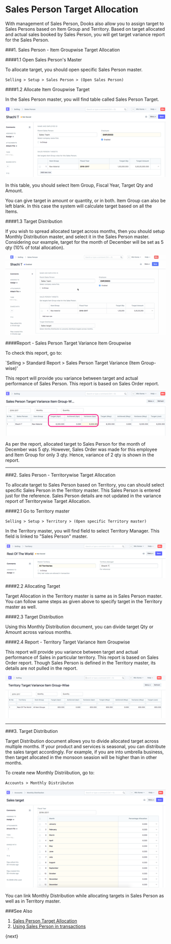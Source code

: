 <!-- add-breadcrumbs -->
# Sales Person Target Allocation

With management of Sales Person, Dooks also allow you to assign target to Sales Persons based on Item Group and Territory. Based on target allocated and actual sales booked by Sales Person, you will get target variance report for the Sales Person.

###1. Sales Person - Item Groupwise Target Allocation

####1.1 Open Sales Person's Master

To allocate target, you should open specific Sales Person master.

`Selling > Setup > Sales Person > (Open Sales Person)`

####1.2 Allocate Item Groupwise Target

In the Sales Person master, you will find table called Sales Person Target.

<img class="screenshot" alt="Sales person target " src="../assets/sales-person-target-item-group.png">

In this table, you should select Item Group, Fiscal Year, Target Qty and Amount. 

<div class=well>You can give target in amount or quantity, or in both. Item Group can also be left blank. In this case the system will calculate target based on all the Items.</div>

####1.3 Target Distribution

If you wish to spread allocated target across months, then you should setup Monthly Distribution master, and select it in the Sales Person master. Considering our example, target for the month of December will be set as 5 qty (10% of total allocation).

<img class="screenshot" alt="Target Distribution" src="../assets/sales-person-target-distribution.gif">

####Report - Sales Person Target Variance Item Groupwise

To check this report, go to:

`Selling > Standard Report > Sales Person Target Variance (Item Group-wise)'

This report will provide you variance between target and actual performance of Sales Person. This report is based on Sales Order report.


<img class="screenshot" alt="Target Item Group" src="../assets/sales-person-item-group-report.png">

As per the report, allocated target to Sales Person for the month of December was 5 qty. However, Sales Order was made for this employee and Item Group for only 3 qty. Hence, variance of 2 qty is shown in the report.

---

###2. Sales Person - Territorywise Target Allocation

To allocate target to Sales Person based on Territory, you can should select specific Sales Person in the Territory master. This Sales Person is entered just for the reference. Sales Person details are not updated in the variance report of Territorywise Target Allocation.

####2.1 Go to Territory master

`Selling > Setup > Territory > (Open specific Territory master)`

In the Territory master, you will find field to select Territory Manager. This field is linked to "Sales Person" master.

<img class="screenshot" alt="Sales Person Territory Manager" src="../assets/sales-person-territory-manager.png">

####2.2 Allocating Target

Target Allocation in the Territory master is same as in Sales Person master. You can follow same steps as given above to specify target in the Territory master as well.

####2.3 Target Distribution

Using this Monthly Distribution document, you can divide target Qty or Amount across various months.

####2.4 Report - Territory Target Variance Item Groupwise

This report will provide you variance between target and actual performance of Sales in particular territory. This report is based on Sales Order report. Though Sales Person is defined in the Territory master, its details are not pulled in the report.

<img class="screenshot" alt="Sales Person Territory Report" src="../assets/sales-person-territory-report.png">

---

###3. Target Distribution

Target Distribution document allows you to divide allocated target across multiple months. If your product and services is seasonal, you can distribute the sales target accordingly. For example, if you are into umbrella business, then target allocated in the monsoon seasion will be higher than in other months.

To create new Monthly Distriibution, go to:

`Accounts > Monthly Distributon`

<img class="screenshot" alt="Target Distribution" src="../assets/target-distribution.png">

You can link Monthly Distribution while allocating targets in Sales Person as well as in Territory master.

###See Also

1. [Sales Person Target Allocation](/dooks/selling/setup/sales-person-target-allocation)
2. [Using Sales Person in transactions](/dooks/selling/articles/sales-persons-in-the-sales-transactions)

{next}
